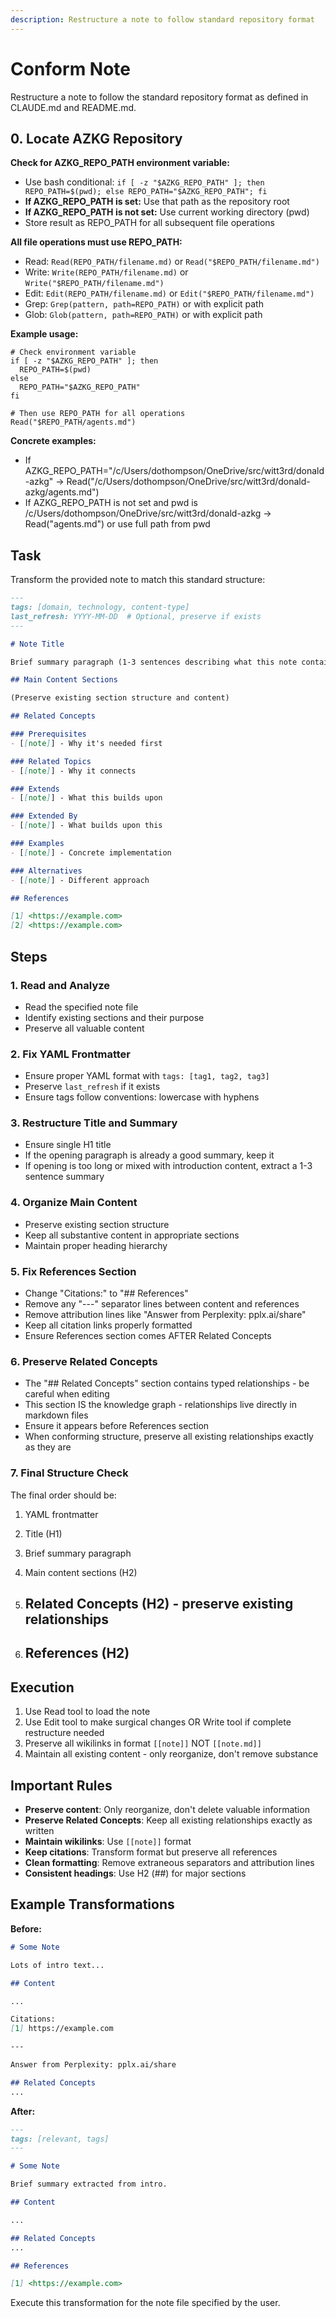 ```yaml
---
description: Restructure a note to follow standard repository format
---
```


# Conform Note

Restructure a note to follow the standard repository format as defined in CLAUDE.md and README.md.

## 0. Locate AZKG Repository

**Check for AZKG_REPO_PATH environment variable:**

- Use bash conditional: `if [ -z "$AZKG_REPO_PATH" ]; then REPO_PATH=$(pwd); else REPO_PATH="$AZKG_REPO_PATH"; fi`
- **If AZKG_REPO_PATH is set:** Use that path as the repository root
- **If AZKG_REPO_PATH is not set:** Use current working directory (pwd)
- Store result as REPO_PATH for all subsequent file operations

**All file operations must use REPO_PATH:**

- Read: `Read(REPO_PATH/filename.md)` or `Read("$REPO_PATH/filename.md")`
- Write: `Write(REPO_PATH/filename.md)` or `Write("$REPO_PATH/filename.md")`
- Edit: `Edit(REPO_PATH/filename.md)` or `Edit("$REPO_PATH/filename.md")`
- Grep: `Grep(pattern, path=REPO_PATH)` or with explicit path
- Glob: `Glob(pattern, path=REPO_PATH)` or with explicit path

**Example usage:**

```
# Check environment variable
if [ -z "$AZKG_REPO_PATH" ]; then
  REPO_PATH=$(pwd)
else
  REPO_PATH="$AZKG_REPO_PATH"
fi

# Then use REPO_PATH for all operations
Read("$REPO_PATH/agents.md")
```

**Concrete examples:**

- If AZKG_REPO_PATH="/c/Users/dothompson/OneDrive/src/witt3rd/donald-azkg"
  → Read("/c/Users/dothompson/OneDrive/src/witt3rd/donald-azkg/agents.md")
- If AZKG_REPO_PATH is not set and pwd is /c/Users/dothompson/OneDrive/src/witt3rd/donald-azkg
  → Read("agents.md") or use full path from pwd

## Task

Transform the provided note to match this standard structure:

```markdown
---
tags: [domain, technology, content-type]
last_refresh: YYYY-MM-DD  # Optional, preserve if exists
---

# Note Title

Brief summary paragraph (1-3 sentences describing what this note contains).

## Main Content Sections

(Preserve existing section structure and content)

## Related Concepts

### Prerequisites
- [[note]] - Why it's needed first

### Related Topics
- [[note]] - Why it connects

### Extends
- [[note]] - What this builds upon

### Extended By
- [[note]] - What builds upon this

### Examples
- [[note]] - Concrete implementation

### Alternatives
- [[note]] - Different approach

## References

[1] <https://example.com>
[2] <https://example.com>
```

## Steps

### 1. Read and Analyze

- Read the specified note file
- Identify existing sections and their purpose
- Preserve all valuable content

### 2. Fix YAML Frontmatter

- Ensure proper YAML format with `tags: [tag1, tag2, tag3]`
- Preserve `last_refresh` if it exists
- Ensure tags follow conventions: lowercase with hyphens

### 3. Restructure Title and Summary

- Ensure single H1 title
- If the opening paragraph is already a good summary, keep it
- If opening is too long or mixed with introduction content, extract a 1-3 sentence summary

### 4. Organize Main Content

- Preserve existing section structure
- Keep all substantive content in appropriate sections
- Maintain proper heading hierarchy

### 5. Fix References Section

- Change "Citations:" to "## References"
- Remove any "---" separator lines between content and references
- Remove attribution lines like "Answer from Perplexity: pplx.ai/share"
- Keep all citation links properly formatted
- Ensure References section comes AFTER Related Concepts

### 6. Preserve Related Concepts

- The "## Related Concepts" section contains typed relationships - be careful when editing
- This section IS the knowledge graph - relationships live directly in markdown files
- Ensure it appears before References section
- When conforming structure, preserve all existing relationships exactly as they are

### 7. Final Structure Check

The final order should be:

1. YAML frontmatter
2. Title (H1)
3. Brief summary paragraph
4. Main content sections (H2)

5. ## Related Concepts (H2) - preserve existing relationships

6. ## References (H2)

## Execution

1. Use Read tool to load the note
2. Use Edit tool to make surgical changes OR Write tool if complete restructure needed
3. Preserve all wikilinks in format `[[note]]` NOT `[[note.md]]`
4. Maintain all existing content - only reorganize, don't remove substance

## Important Rules

- **Preserve content**: Only reorganize, don't delete valuable information
- **Preserve Related Concepts**: Keep all existing relationships exactly as written
- **Maintain wikilinks**: Use `[[note]]` format
- **Keep citations**: Transform format but preserve all references
- **Clean formatting**: Remove extraneous separators and attribution lines
- **Consistent headings**: Use H2 (##) for major sections

## Example Transformations

**Before:**

```markdown
# Some Note

Lots of intro text...

## Content

...

Citations:
[1] https://example.com

---

Answer from Perplexity: pplx.ai/share

## Related Concepts
...
```

**After:**

```markdown
---
tags: [relevant, tags]
---

# Some Note

Brief summary extracted from intro.

## Content

...

## Related Concepts
...

## References

[1] <https://example.com>
```

Execute this transformation for the note file specified by the user.

